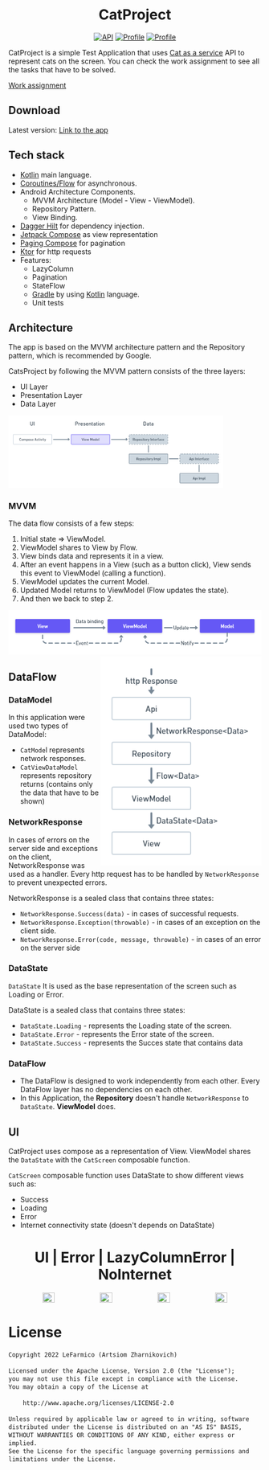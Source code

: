 <h1 align="center">CatProject</h1>

<p align="center">
  <a href="https://android-arsenal.com/api?level=21"><img alt="API" src="https://img.shields.io/badge/API-21%2B-brightgreen.svg?style=flat"/></a>
  <a href="https://github.com/LeFarmico"><img alt="Profile" src="https://img.shields.io/badge/github-LeFarmico-yellow"/></a>
  <a href="https://www.linkedin.com/in/artsiom-zharnikovich-46726b1b5/"><img alt="Profile" src="https://img.shields.io/badge/linkedIn-Artsiom%20Zharnikovch-blue"/></a>

</p>

CatProject is a simple Test Application that uses [Cat as a service](https://cataas.com/#/) API to represent cats on the screen. You can check the work assignment to see all the tasks that have to be solved.

[Work assignment](documentation/Requirements.md)

## Download

Latest version: [Link to the app]()

## Tech stack

- [Kotlin](https://kotlinlang.org/) main language.
- [Coroutines/Flow](https://kotlinlang.org/docs/coroutines-overview.html) for asynchronous.
- Android Architecture Components.
  - MVVM Architecture (Model - View - ViewModel).
  - Repository Pattern.
  - View Binding.
- [Dagger Hilt](https://dagger.dev/hilt/) for dependency injection.
- [Jetpack Compose](https://developer.android.com/jetpack/compose) as view representation
- [Paging Compose](https://developer.android.com/jetpack/androidx/releases/paging) for pagination
- [Ktor](https://ktor.io/) for http requests
- Features:
  - LazyColumn
  - Pagination
  - StateFlow
  - [Gradle](https://gradle.org/) by using [Kotlin](https://kotlinlang.org/) language.  
  - Unit tests

## Architecture
The app is based on the MVVM architecture pattern and the Repository pattern, which is recommended by Google.

CatsProject by following the MVVM pattern consists of the three layers:

* UI Layer
* Presentation Layer
* Data Layer

<img src="previews/Arch.png" width=85% height=85%>

### MVVM

The data flow consists of a few steps:

1. Initial state => ViewModel.
2. ViewModel shares to View by Flow.
3. View binds data and represents it in a view.
4. After an event happens in a View (such as a button click), View sends this event to ViewModel (calling a function).
5. ViewModel updates the current Model.
6. Updated Model returns to ViewModel (Flow updates the state).
7. And then we back to step 2.

<img src="previews/MVVM.png">

<img src="previews/DataFlow.png" align="right" width="320">

## DataFlow

### DataModel

In this application were used two types of DataModel:

* ```CatMode```l represents network responses.
* ```CatViewDataModel``` represents repository returns (contains only the data that have to be shown)

### NetworkResponse

In cases of errors on the server side and exceptions on the client, NetworkResponse was used as a handler. Every http request has to be handled by ```NetworkResponse``` to prevent unexpected errors.

NetworkResponse is a sealed class that contains three states:

* ```NetworkResponse.Success(data)``` - in cases of successful requests.
* ```NetworkResponse.Exception(throwable)``` - in cases of an exception on the client side.
* ```NetworkResponse.Error(code, message, throwable)``` - in cases of an error on the server side

### DataState

```DataState``` It is used as the base representation of the screen such as Loading or Error.

DataState is a sealed class that contains three states:

* ```DataState.Loading``` - represents the Loading state of the screen.
* ```DataState.Error``` - represents the Error state of the screen. 
* ```DataState.Success``` - represents the Succes state that contains data

### DataFlow

* The DataFlow is designed to work independently from each other. Every DataFlow layer has no dependencies on each other.
* In this Application, the **Repository** doesn't handle ```NetworkResponse``` to ```DataState```. **ViewModel** does.

## UI

CatProject uses compose as a representation of View. ViewModel shares the ```DataState``` with the ```CatScreen``` composable function.

```CatScreen``` composable function uses DataState to show different views such as:

* Success
* Loading
* Error
* Internet connectivity state (doesn't depends on DataState)

<h1 align="center">UI | Error | LazyColumnError | NoInternet</h1>

<p align="center">
<img src="previews/Success.jpg" width=22% height=22%>
<img src="previews/Error.jpg" width=22% height=22%>
<img src="previews/LazyColumnError.jpg" width=22% height=22%>
<img src="previews/NoInternet.jpg" width=22% height=22%>
</p>

# License
```
Copyright 2022 LeFarmico (Artsiom Zharnikovich)

Licensed under the Apache License, Version 2.0 (the "License");
you may not use this file except in compliance with the License.
You may obtain a copy of the License at

    http://www.apache.org/licenses/LICENSE-2.0

Unless required by applicable law or agreed to in writing, software
distributed under the License is distributed on an "AS IS" BASIS,
WITHOUT WARRANTIES OR CONDITIONS OF ANY KIND, either express or implied.
See the License for the specific language governing permissions and
limitations under the License.
```



